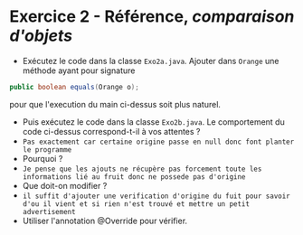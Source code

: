 # Exercice 2 - Référence, *comparaison d'objets*
- Exécutez le code dans la classe `Exo2a.java`.
  Ajouter dans `Orange` une méthode ayant pour signature
```Java
public boolean equals(Orange o);
```
pour que l'execution du main ci-dessus soit plus naturel.
- Puis exécutez le code dans la classe `Exo2b.java`.
  Le comportement du code ci-dessus correspond-t-il à vos attentes ?
- ```Pas exactement car certaine origine passe en null donc font planter le programme```
- Pourquoi ?
- ```Je pense que les ajouts ne récupère pas forcement toute les informations lié au fruit donc ne possede pas d'origine```
- Que doit-on modifier ?
- ```il suffit d'ajouter une verification d'origine du fuit pour savoir d'ou il vient et si rien n'est trouvé et mettre un petit advertisement``` 
- Utiliser l'annotation @Override pour vérifier.